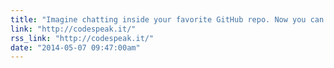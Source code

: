 ```yaml
---
title: "Imagine chatting inside your favorite GitHub repo. Now you can."
link: "http://codespeak.it/"
rss_link: "http://codespeak.it/"
date: "2014-05-07 09:47:00am"
---
```

